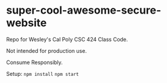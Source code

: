 # super-cool-awesome-secure-website
Repo for Wesley's Cal Poly CSC 424 Class Code.

Not intended for production use.

Consume Responsibly.

Setup:
`npm install`
`npm start`
